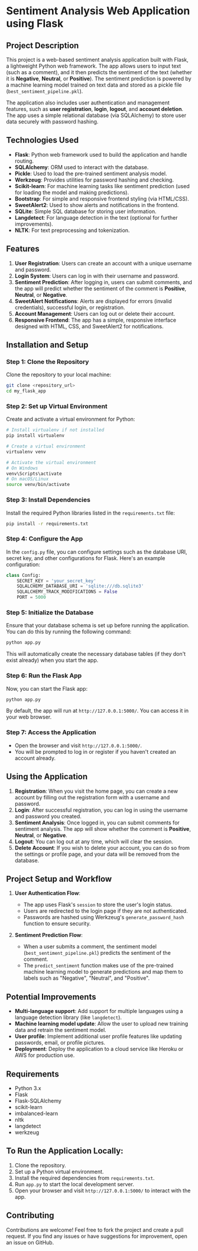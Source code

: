 # **Sentiment Analysis Web Application using Flask**

## **Project Description**

This project is a web-based sentiment analysis application built with Flask, a lightweight Python web framework. The app allows users to input text (such as a comment), and it then predicts the sentiment of the text (whether it is **Negative**, **Neutral**, or **Positive**). The sentiment prediction is powered by a machine learning model trained on text data and stored as a pickle file (`best_sentiment_pipeline.pkl`). 

The application also includes user authentication and management features, such as **user registration**, **login**, **logout**, and **account deletion**. The app uses a simple relational database (via SQLAlchemy) to store user data securely with password hashing.

## **Technologies Used**
- **Flask**: Python web framework used to build the application and handle routing.
- **SQLAlchemy**: ORM used to interact with the database.
- **Pickle**: Used to load the pre-trained sentiment analysis model.
- **Werkzeug**: Provides utilities for password hashing and checking.
- **Scikit-learn**: For machine learning tasks like sentiment prediction (used for loading the model and making predictions).
- **Bootstrap**: For simple and responsive frontend styling (via HTML/CSS).
- **SweetAlert2**: Used to show alerts and notifications in the frontend.
- **SQLite**: Simple SQL database for storing user information.
- **Langdetect**: For language detection in the text (optional for further improvements).
- **NLTK**: For text preprocessing and tokenization.

## **Features**
1. **User Registration**: Users can create an account with a unique username and password.
2. **Login System**: Users can log in with their username and password.
3. **Sentiment Prediction**: After logging in, users can submit comments, and the app will predict whether the sentiment of the comment is **Positive**, **Neutral**, or **Negative**.
4. **SweetAlert Notifications**: Alerts are displayed for errors (invalid credentials), successful login, or registration.
5. **Account Management**: Users can log out or delete their account.
6. **Responsive Frontend**: The app has a simple, responsive interface designed with HTML, CSS, and SweetAlert2 for notifications.


## **Installation and Setup**

### **Step 1: Clone the Repository**

Clone the repository to your local machine:

```bash
git clone <repository_url>
cd my_flask_app
```

### **Step 2: Set up Virtual Environment**

Create and activate a virtual environment for Python:

```bash
# Install virtualenv if not installed
pip install virtualenv

# Create a virtual environment
virtualenv venv

# Activate the virtual environment
# On Windows
venv\Scripts\activate
# On macOS/Linux
source venv/bin/activate
```

### **Step 3: Install Dependencies**

Install the required Python libraries listed in the `requirements.txt` file:

```bash
pip install -r requirements.txt
```

### **Step 4: Configure the App**

In the `config.py` file, you can configure settings such as the database URI, secret key, and other configurations for Flask. Here's an example configuration:

```python
class Config:
    SECRET_KEY = 'your_secret_key'
    SQLALCHEMY_DATABASE_URI = 'sqlite:///db.sqlite3'
    SQLALCHEMY_TRACK_MODIFICATIONS = False
    PORT = 5000
```

### **Step 5: Initialize the Database**

Ensure that your database schema is set up before running the application. You can do this by running the following command:

```bash
python app.py
```

This will automatically create the necessary database tables (if they don't exist already) when you start the app.

### **Step 6: Run the Flask App**

Now, you can start the Flask app:

```bash
python app.py
```

By default, the app will run at `http://127.0.0.1:5000/`. You can access it in your web browser.

### **Step 7: Access the Application**

- Open the browser and visit `http://127.0.0.1:5000/`.
- You will be prompted to log in or register if you haven't created an account already.

## **Using the Application**

1. **Registration**: When you visit the home page, you can create a new account by filling out the registration form with a username and password.
2. **Login**: After successful registration, you can log in using the username and password you created.
3. **Sentiment Analysis**: Once logged in, you can submit comments for sentiment analysis. The app will show whether the comment is **Positive**, **Neutral**, or **Negative**.
4. **Logout**: You can log out at any time, which will clear the session.
5. **Delete Account**: If you wish to delete your account, you can do so from the settings or profile page, and your data will be removed from the database.

## **Project Setup and Workflow**

1. **User Authentication Flow**:
   - The app uses Flask's `session` to store the user's login status.
   - Users are redirected to the login page if they are not authenticated.
   - Passwords are hashed using Werkzeug's `generate_password_hash` function to ensure security.
  
2. **Sentiment Prediction Flow**:
   - When a user submits a comment, the sentiment model (`best_sentiment_pipeline.pkl`) predicts the sentiment of the comment.
   - The `predict_sentiment` function makes use of the pre-trained machine learning model to generate predictions and map them to labels such as "Negative", "Neutral", and "Positive".

## **Potential Improvements**
- **Multi-language support**: Add support for multiple languages using a language detection library (like `langdetect`).
- **Machine learning model update**: Allow the user to upload new training data and retrain the sentiment model.
- **User profile**: Implement additional user profile features like updating passwords, email, or profile pictures.
- **Deployment**: Deploy the application to a cloud service like Heroku or AWS for production use.

## **Requirements**
- Python 3.x
- Flask
- Flask-SQLAlchemy
- scikit-learn
- imbalanced-learn
- nltk
- langdetect
- werkzeug

## **To Run the Application Locally:**
1. Clone the repository.
2. Set up a Python virtual environment.
3. Install the required dependencies from `requirements.txt`.
4. Run `app.py` to start the local development server.
5. Open your browser and visit `http://127.0.0.1:5000/` to interact with the app.

## **Contributing**
Contributions are welcome! Feel free to fork the project and create a pull request. If you find any issues or have suggestions for improvement, open an issue on GitHub.
